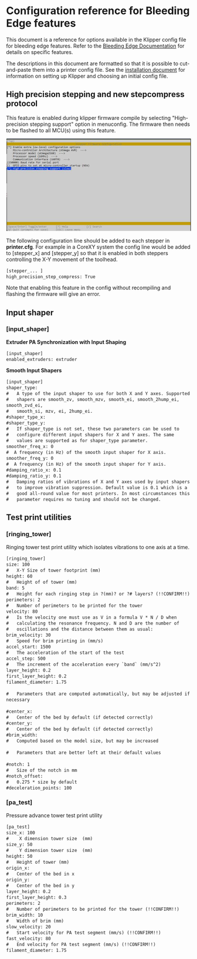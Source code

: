 # Configuration reference for Bleeding Edge features

This document is a reference for options available in the Klipper
config file for bleeding edge features. Refer to the [Bleeding Edge Documentation](Bleeding_Edge.md) for details on specific features.

The descriptions in this document are formatted so that it is possible
to cut-and-paste them into a printer config file. See the
[installation document](Installation.md) for information on setting up
Klipper and choosing an initial config file.



## High precision stepping and new stepcompress protocol

This feature is enabled during klipper firmware compile 
by selecting "High-precision stepping support" option in menuconfig. 
The firmware then needs to be flashed to all MCU(s) using this feature.

![make_menuconfig](img/high-precision-menu-makeconfig.jpg)

The following configuration line should be added to each stepper in **printer.cfg**. 
For example in a CoreXY system the config line would be added to [stepper_x] and [stepper_y] 
so that it is enabled in both steppers controlling the X-Y movement of the toolhead.
```
[stepper_... ]
high_precision_step_compress: True
```
Note that enabling this feature in the config without recompiling and flashing the firmware will give an error.

## Input shaper

### [input_shaper] 
**Extruder PA Synchronization with Input Shaping**


```
[input_shaper] 
enabled_extruders: extruder
```

**Smooth Input Shapers**


```
[input_shaper]
shaper_type: 
#   A type of the input shaper to use for both X and Y axes. Supported
#   shapers are smooth_zv, smooth_mzv, smooth_ei, smooth_2hump_ei, smooth_zvd_ei,
#   smooth_si, mzv, ei, 2hump_ei.
#shaper_type_x:
#shaper_type_y:
#   If shaper_type is not set, these two parameters can be used to
#   configure different input shapers for X and Y axes. The same
#   values are supported as for shaper_type parameter.
smoother_freq_x: 0
#  A frequency (in Hz) of the smooth input shaper for X axis.
smoother_freq_y: 0
#  A frequency (in Hz) of the smooth input shaper for Y axis.
#damping_ratio_x: 0.1
#damping_ratio_y: 0.1
#   Damping ratios of vibrations of X and Y axes used by input shapers
#   to improve vibration suppression. Default value is 0.1 which is a
#   good all-round value for most printers. In most circumstances this
#   parameter requires no tuning and should not be changed.
```

## Test print utilities

### [ringing_tower]
Ringing tower test print utility which isolates vibrations to one axis at a time.


```
[ringing_tower]
size: 100
#   X-Y Size of tower footprint (mm) 
height: 60
#   Height of of tower (mm)
band: 5
#   Height for each ringing step in ?(mm)? or ?# layers? (!!CONFIRM!!)
perimeters: 2
#   Number of perimeters to be printed for the tower
velocity: 80
#   Is the velocity one must use as V in a formula V * N / D when
#   calculating the resonance frequency. N and D are the number of
#   oscillations and the distance between them as usual:
brim_velocity: 30
#   Speed for brim printing in (mm/s)
accel_start: 1500
#   The acceleration of the start of the test
accel_step: 500
#   The increment of the acceleration every `band` (mm/s^2)
layer_height: 0.2
first_layer_height: 0.2
filament_diameter: 1.75

#   Parameters that are computed automatically, but may be adjusted if necessary

#center_x:
#   Center of the bed by default (if detected correctly)
#center_y:
#   Center of the bed by default (if detected correctly)
#brim_width:
#   Computed based on the model size, but may be increased

#   Parameters that are better left at their default values

#notch: 1
#   Size of the notch in mm
#notch_offset: 
#   0.275 * size by default
#deceleration_points: 100
```

### [pa_test]
Pressure advance tower test print utility


```
[pa_test]
size_x: 100
#    X dimension tower size  (mm)
size_y: 50
#    Y dimension tower size  (mm)
height: 50
#   Height of tower (mm)
origin_x:
#   Center of the bed in x
origin_y:
#   Center of the bed in y
layer_height: 0.2
first_layer_height: 0.3
perimeters: 2
#   Number of perimeters to be printed for the tower (!!CONFIRM!!)
brim_width: 10
#   Width of brim (mm)
slow_velocity: 20
#   Start velocity for PA test segment (mm/s) (!!CONFIRM!!)
fast_velocity: 80
#   End velocity for PA test segment (mm/s) (!!CONFIRM!!)
filament_diameter: 1.75
```

